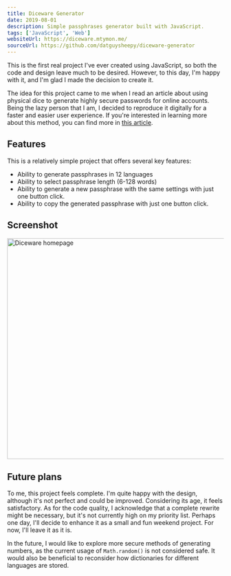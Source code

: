 ```yaml
---
title: Diceware Generator
date: 2019-08-01
description: Simple passphrases generator built with JavaScript.
tags: ['JavaScript', 'Web']
websiteUrl: https://diceware.mtymon.me/
sourceUrl: https://github.com/datguysheepy/diceware-generator
---
```

This is the first real project I've ever created using JavaScript, so both the code and design leave much to be desired. However, to this day, I'm happy with it, and I'm glad I made the decision to create it.

The idea for this project came to me when I read an article about using physical dice to generate highly secure passwords for online accounts. 
Being the lazy person that I am, I decided to reproduce it digitally for a faster and easier user experience. If you're interested in learning more about this method, you can find more in <a href="https://theworld.com/~reinhold/diceware.html" class="text-link text-primary">this article</a>.

## Features
This is a relatively simple project that offers several key features:
- Ability to generate passphrases in 12 languages
- Ability to select passphrase length (6-128 words)
- Ability to generate a new passphrase with the same settings with just one button click.
- Ability to copy the generated passphrase with just one button click.


## Screenshot
<img src="/public/diceware_1.png" width="512" alt="Diceware homepage">

## Future plans
To me, this project feels complete. I'm quite happy with the design, although it's not perfect and could be improved. Considering its age, it feels satisfactory. 
As for the code quality, I acknowledge that a complete rewrite might be necessary, but it's not currently high on my priority list. Perhaps one day, I'll decide to enhance it as a small and fun weekend project.
For now, I'll leave it as it is.

In the future, I would like to explore more secure methods of generating numbers, as the current usage of `Math.random()` is not considered safe. It would also be beneficial to reconsider how dictionaries for different languages are stored.
